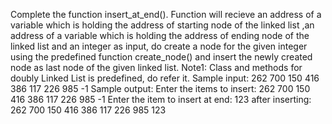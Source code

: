 Complete the function insert_at_end(). Function will recieve an address of a variable which is holding the address of starting node of the linked list ,an address of a variable which is holding the address of ending node of the linked list and an integer as input, do create a node for the given integer using the predefined function create_node() and insert the newly created node as last node of the given linked list. Note1: Class and methods for doubly Linked List is predefined, do refer it. Sample input: 262 700 150 416 386 117 226 985 -1 Sample output: Enter the items to insert: 262 700 150 416 386 117 226 985 -1
Enter the item to insert at end: 123 after inserting: 262 700 150 416 386 117 226 985 123
